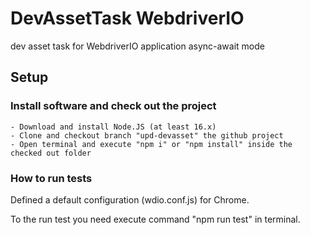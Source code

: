 # DevAssetTask WebdriverIO

dev asset task for WebdriverIO application async-await mode

## Setup
### Install software and check out the project
    - Download and install Node.JS (at least 16.x)
    - Clone and checkout branch "upd-devasset" the github project
    - Open terminal and execute "npm i" or "npm install" inside the checked out folder

### How to run tests 

Defined a default configuration (wdio.conf.js) for Chrome. 

To the run test you need execute command "npm run test" in terminal.